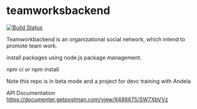 # teamworksbackend

[![Build Status](https://travis-ci.org/Iamnonso/teamworksbackend.svg?branch=master)](https://travis-ci.org/Iamnonso/teamworksbackend)


Teamworkbackend is an organizational social network, which intend to promote team work.

install packages using node.js package management.

npm ci or npm install

Note this repo is in beta mode and a project for devc training with Andela

API Documentation https://documenter.getpostman.com/view/9486675/SW7XbVVz
